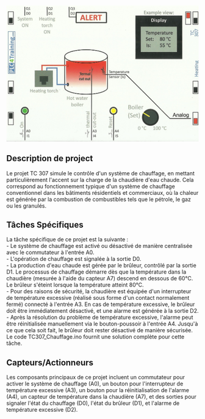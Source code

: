 <p align="center">
<img width="700" height="" src="https://github.com/DexterTaha/Controllino-PLC-Sample/blob/main/Training%20Card%20Picture/307.jpg">
</p>
<h2>Description de project</h2>
<p>
  Le projet TC 307 simule le contrôle d'un système de chauffage, en mettant particulièrement l'accent sur la charge de la chaudière d'eau chaude. Cela correspond au fonctionnement typique d'un système de chauffage conventionnel dans les bâtiments résidentiels et commerciaux, où la chaleur est générée par la combustion de combustibles tels que le pétrole, le gaz ou les granulés.
</p>
<h2>Tâches Spécifiques</h2>
<p>
  La tâche spécifique de ce projet est la suivante :<br>
- Le système de chauffage est activé ou désactivé de manière centralisée avec le commutateur à l'entrée A0.<br>
- L'opération de chauffage est signalée à la sortie D0.<br>
- La production d'eau chaude est gérée par le brûleur, contrôlé par la sortie D1. Le processus de chauffage démarre dès que la température dans la chaudière (mesurée à l'aide du capteur A7) descend en dessous de 60°C. Le brûleur s'éteint lorsque la température atteint 80°C.<br>
- Pour des raisons de sécurité, la chaudière est équipée d'un interrupteur de température excessive (réalisé sous forme d'un contact normalement fermé) connecté à l'entrée A3. En cas de température excessive, le brûleur doit être immédiatement désactivé, et une alarme est générée à la sortie D2.<br>
- Après la résolution du problème de température excessive, l'alarme peut être réinitialisée manuellement via le bouton-poussoir à l'entrée A4. Jusqu'à ce que cela soit fait, le brûleur doit rester désactivé de manière sécurisée.<br>
  Le code TC307_Chauffage.ino fournit une solution complète pour cette tâche.<br>
</p>
<h2>Capteurs/Actionneurs</h2>
<p>
  Les composants principaux de ce projet incluent un commutateur pour activer le système de chauffage (A0), un bouton pour l'interrupteur de température excessive (A3), un bouton pour la réinitialisation de l'alarme (A4), un capteur de température dans la chaudière (A7), et des sorties pour signaler l'état du chauffage (D0), l'état du brûleur (D1), et l'alarme de température excessive (D2).
</p>
